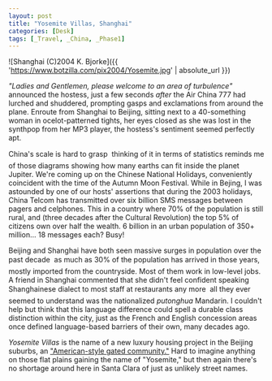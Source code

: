 ```yaml
---
layout: post
title: "Yosemite Villas, Shanghai"
categories: [Desk]
tags: [_Travel, _China, _Phase1]
---
```


![Shanghai (C)2004 K. Bjorke]({{ 'https://www.botzilla.com/pix2004/Yosemite.jpg' | absolute_url }})

<i>"Ladies and Gentlemen, please welcome to an area of turbulence"</i> announced the hostess, just a few seconds <i>after</i> the Air China 777 had lurched and shuddered, prompting gasps and exclamations from around the plane. Enroute from Shanghai to Beijing, sitting next to a 40-something woman in ocelot-patterned tights, her eyes closed as she was lost in the synthpop from her MP3 player, the hostess's sentiment seemed perfectly apt.

<!--more-->
China's scale is hard to grasp &#151; thinking of it in terms of statistics reminds me of those diagrams showing how many earths can fit inside the planet Jupiter. We're coming up on the Chinese National Holidays, conveniently coincident with the time of the Autumn Moon Festival. While in Bejing, I was astounded by one of our hosts' assertions that during the 2003 holidays, China Telcom has transmitted over six billion SMS messages between pagers and celphones. This in a country where 70% of the population is still rural, and (three decades after the Cultural Revolution) the top 5% of citizens own over half the wealth. 6 billion in an urban population of 350+ million... 18 messages each? Busy!

Beijing and Shanghai have both seen massive surges in population over the past decade &#151; as much as 30% of the population has arrived in those years, mostly imported from the countryside. Most of them work in low-level jobs. A friend in Shanghai commented that she didn't feel confident speaking Shanghainese dialect to most staff at restaurants any more &#151; all they ever seemed to understand was the nationalized <i>putonghua</i> Mandarin. I couldn't help but think that this language difference could spell a durable class distinction within the city, just as the French and English concession areas once defined language-based barriers of their own, many decades ago.

<i>Yosemite Villas</i> is the name of a new luxury housing project in the Beijing suburbs, an <a href="http://www.bristol.ac.uk/sps/cnrpapersword/gated/giroir.pdf">"American-style gated community."</a> Hard to imagine anything on those flat plains gaining the name of "Yosemite," but then again there's no shortage around here in Santa Clara of just as unlikely street names.
